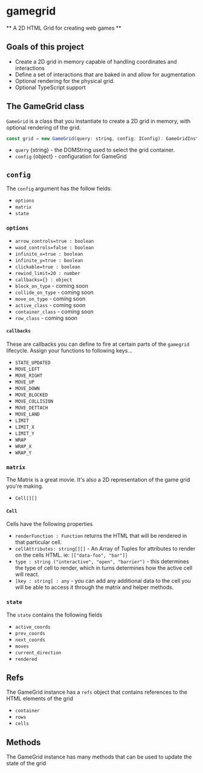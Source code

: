 # gamegrid

** A 2D HTML Grid for creating web games **

## Goals of this project

- Create a 2D grid in memory capable of handling coordinates and interactions
- Define a set of interactions that are baked in and allow for augmentation
- Optional rendering for the physical grid.
- Optional TypeScript support

## The GameGrid class

`GameGrid` is a class that you instantiate to create a 2D grid in memory, with optional rendering of the grid.

```js
const grid = new GameGrid(query: string, config: IConfig): GameGridInstance;
```

- `query` {string} - the DOMString used to select the grid container.
- `config` {object} - configuration for GameGrid

## `config`

The `config` argument has the follow fields:

- `options`
- `matrix`
- `state`

### `options`

- `arrow_controls=true : boolean`
- `wasd_controls=false : boolean`
- `infinite_x=true : boolean`
- `infinite_y=true : boolean`
- `clickable=true : boolean`
- `rewind_limit=20 : number`
- `callbacks={} : object`
- `block_on_type` - coming soon
- `collide_on_type` - coming soon
- `move_on_type` - coming soon
- `active_class` - coming soon
- `container_class` - coming soon
- `row_class` - coming soon

#### `callbacks`

These are callbacks you can define to fire at certain parts of the `gamegrid` lifecycle. Assign your functions to following keys...

- `STATE_UPDATED`
- `MOVE_LEFT`
- `MOVE_RIGHT`
- `MOVE_UP`
- `MOVE_DOWN`
- `MOVE_BLOCKED`
- `MOVE_COLLISION`
- `MOVE_DETTACH`
- `MOVE_LAND`
- `LIMIT`
- `LIMIT_X`
- `LIMIT_Y`
- `WRAP`
- `WRAP_X`
- `WRAP_Y`

### `matrix`

The Matrix is a great movie. It's also a 2D representation of the game grid you're making.

- `Cell[][]`

#### `Cell`

Cells have the following properties

- `renderFunction : Function` returns the HTML that will be rendered in that particular cell.
- `cellAttributes: string[][]` - An Array of Tuples for attributes to render on the cells HTML. ie: `[["data-foo", "bar"]]`
- `type : string ("interactive", "open", "barrier")` - this determines the type of cell to render, which in turns determines how the active cell will react.
- `[key : string] : any` - you can add any additional data to the cell you will be able to access it through the matrix and helper methods.

### `state`

The `state` contains the following fields

- `active_coords`
- `prev_coords`
- `next_coords`
- `moves`
- `current_direction`
- `rendered`

## Refs

The GameGrid instance has a `refs` object that contains references to the HTML elements of the grid

- `container`
- `rows`
- `cells`

## Methods

The GameGrid instance has many methods that can be used to update the state of the grid
